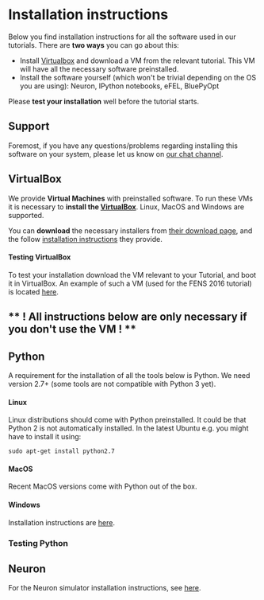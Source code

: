 # Installation instructions

Below you find installation instructions for all the software used in our tutorials.
There are **two ways** you can go about this:
* Install [Virtualbox](#virtualbox) and download a VM from the relevant tutorial. 
This VM will have all the necessary software preinstalled.                
* Install the software yourself (which won't be trivial depending on the OS you are using): Neuron, IPython notebooks, eFEL, BluePyOpt

Please **test your installation** well before the tutorial starts.

## Support

Foremost, if you have any questions/problems regarding installing this software on your system, 
please let us know on [our chat channel](https://gitter.im/BlueBrain/SimulationTutorials).

## VirtualBox                                                                    

We provide **Virtual Machines** with preinstalled software.
To run these VMs it is necessary to **install the [VirtualBox](https://www.virtualbox.org)**. Linux, MacOS and Windows are supported.

You can **download** the necessary installers from [their download page](https://www.virtualbox.org/wiki/Downloads), and the follow [installation instructions](https://www.virtualbox.org/manual/ch01.html) they provide.

#### Testing VirtualBox

To test your installation download the VM relevant to your Tutorial, and boot it in VirtualBox.
An example of such a VM (used for the FENS 2016 tutorial) is located [here](https://drive.google.com/open?id=0B5FLVTgErnMSbmZhZlFRbzF3T1U).

## ** ! All instructions below are only necessary if you don't use the VM ! **

## Python

A requirement for the installation of all the tools below is Python.
We need version 2.7+ (some tools are not compatible with Python 3 yet).

#### Linux

Linux distributions should come with Python preinstalled. It could be that Python 2 is not automatically installed.
In the latest Ubuntu e.g. you might have to install it using:
```
sudo apt-get install python2.7
```

#### MacOS

Recent MacOS versions come with Python out of the box.

#### Windows


Installation instructions are [here](https://docs.python.org/2.7/using/windows.html).

### Testing Python



## Neuron                                                                        

For the Neuron simulator installation instructions, see [here](Neuron.md).

                                                                                 
          
